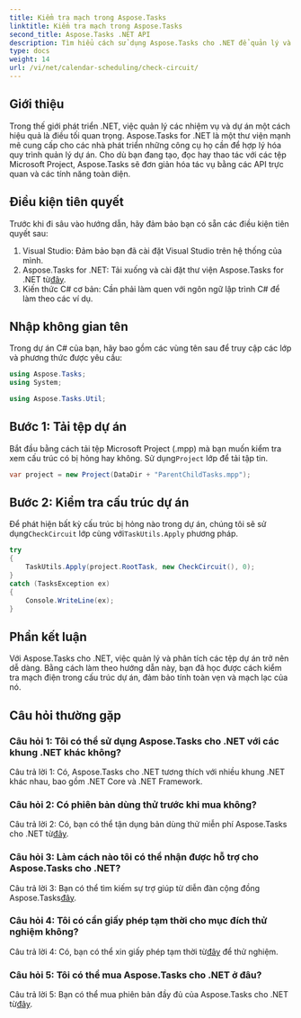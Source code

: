 ```yaml
---
title: Kiểm tra mạch trong Aspose.Tasks
linktitle: Kiểm tra mạch trong Aspose.Tasks
second_title: Aspose.Tasks .NET API
description: Tìm hiểu cách sử dụng Aspose.Tasks cho .NET để quản lý và phân tích hiệu quả các tệp dự án trong C#.
type: docs
weight: 14
url: /vi/net/calendar-scheduling/check-circuit/
---
```

## Giới thiệu

Trong thế giới phát triển .NET, việc quản lý các nhiệm vụ và dự án một cách hiệu quả là điều tối quan trọng. Aspose.Tasks for .NET là một thư viện mạnh mẽ cung cấp cho các nhà phát triển những công cụ họ cần để hợp lý hóa quy trình quản lý dự án. Cho dù bạn đang tạo, đọc hay thao tác với các tệp Microsoft Project, Aspose.Tasks sẽ đơn giản hóa tác vụ bằng các API trực quan và các tính năng toàn diện.

## Điều kiện tiên quyết

Trước khi đi sâu vào hướng dẫn, hãy đảm bảo bạn có sẵn các điều kiện tiên quyết sau:

1. Visual Studio: Đảm bảo bạn đã cài đặt Visual Studio trên hệ thống của mình.
2.  Aspose.Tasks for .NET: Tải xuống và cài đặt thư viện Aspose.Tasks for .NET từ[đây](https://releases.aspose.com/tasks/net/).
3. Kiến thức C# cơ bản: Cần phải làm quen với ngôn ngữ lập trình C# để làm theo các ví dụ.

## Nhập không gian tên

Trong dự án C# của bạn, hãy bao gồm các vùng tên sau để truy cập các lớp và phương thức được yêu cầu:

```csharp
using Aspose.Tasks;
using System;

using Aspose.Tasks.Util;

```

## Bước 1: Tải tệp dự án

Bắt đầu bằng cách tải tệp Microsoft Project (.mpp) mà bạn muốn kiểm tra xem cấu trúc có bị hỏng hay không. Sử dụng`Project` lớp để tải tập tin.

```csharp
var project = new Project(DataDir + "ParentChildTasks.mpp");
```

## Bước 2: Kiểm tra cấu trúc dự án

 Để phát hiện bất kỳ cấu trúc bị hỏng nào trong dự án, chúng tôi sẽ sử dụng`CheckCircuit` lớp cùng với`TaskUtils.Apply` phương pháp.

```csharp
try
{
    TaskUtils.Apply(project.RootTask, new CheckCircuit(), 0);
}
catch (TasksException ex)
{
    Console.WriteLine(ex);
}
```

## Phần kết luận

Với Aspose.Tasks cho .NET, việc quản lý và phân tích các tệp dự án trở nên dễ dàng. Bằng cách làm theo hướng dẫn này, bạn đã học được cách kiểm tra mạch điện trong cấu trúc dự án, đảm bảo tính toàn vẹn và mạch lạc của nó.

## Câu hỏi thường gặp

### Câu hỏi 1: Tôi có thể sử dụng Aspose.Tasks cho .NET với các khung .NET khác không?

Câu trả lời 1: Có, Aspose.Tasks cho .NET tương thích với nhiều khung .NET khác nhau, bao gồm .NET Core và .NET Framework.

### Câu hỏi 2: Có phiên bản dùng thử trước khi mua không?

 Câu trả lời 2: Có, bạn có thể tận dụng bản dùng thử miễn phí Aspose.Tasks cho .NET từ[đây](https://releases.aspose.com/).

### Câu hỏi 3: Làm cách nào tôi có thể nhận được hỗ trợ cho Aspose.Tasks cho .NET?

 Câu trả lời 3: Bạn có thể tìm kiếm sự trợ giúp từ diễn đàn cộng đồng Aspose.Tasks[đây](https://forum.aspose.com/c/tasks/15).

### Câu hỏi 4: Tôi có cần giấy phép tạm thời cho mục đích thử nghiệm không?

 Câu trả lời 4: Có, bạn có thể xin giấy phép tạm thời từ[đây](https://purchase.aspose.com/temporary-license/) để thử nghiệm.

### Câu hỏi 5: Tôi có thể mua Aspose.Tasks cho .NET ở đâu?

 Câu trả lời 5: Bạn có thể mua phiên bản đầy đủ của Aspose.Tasks cho .NET từ[đây](https://purchase.aspose.com/buy).